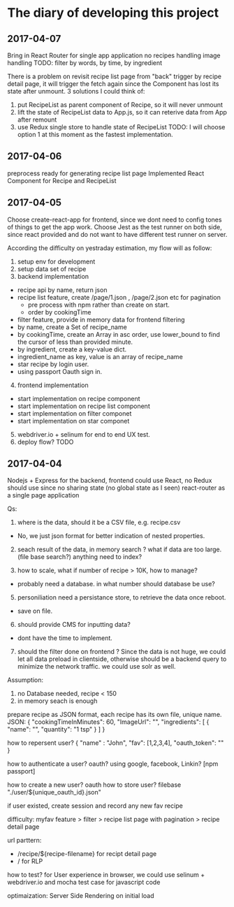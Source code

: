 # The diary of developing this project

## 2017-04-07
Bring in React Router for single app application
no recipes handling
image handling
TODO:
filter by words, by time, by ingredient

There is a problem on revisit recipe list page from "back" trigger by recipe detail page, it will trigger the fetch again since the Component has lost its state after unmount. 3 solutions I could think of:
1. put RecipeList as parent component of Recipe, so it will never unmount
2. lift the state of RecipeList data to App.js, so it can reterive data from App after remount
3. use Redux single store to handle state of RecipeList
TODO: I will choose option 1 at this moment as the fastest implementation.


## 2017-04-06
preprocess ready for generating recipe list page
Implemented React Component for Recipe and RecipeList


## 2017-04-05

Choose create-react-app for frontend, since we dont need to config tones of things to get the app work.
Choose Jest as the test runner on both side, since react provided and do not want to have different test runner on server.

According the difficulty on yestraday estimation, my flow will as follow:
1. setup env for development
2. setup data set of recipe
3. backend implementation
 - recipe api by name, return json
 - recipe list feature, create /page/1.json , /page/2.json etc for pagination
    - pre process with npm rather than create on start.
    - order by cookingTime
 - filter feature, provide in memory data for frontend filtering
  - by name, create a Set of recipe_name
  - by cookingTime, create an Array in asc order, use lower_bound to find the cursor of less than provided minute.
  - by ingredient, create a key-value dict.
   - ingredient_name as key, value is an array of recipe_name
 - star recipe by login user.
  - using passport Oauth sign in.
4. frontend implementation
 - start implementation on recipe component
 - start implementation on recipe list component
 - start implementation on filter componet
 - start implementation on star componet
5. webdriver.io + selinum for end to end UX test.
6. deploy flow? TODO

## 2017-04-04

Nodejs + Express for the backend,
frontend could use React, no Redux should use since no sharing state (no global state as I seen)
react-router as a single page application

Qs:
1. where is the data, should it be a CSV file, e.g. recipe.csv
 - No, we just json format for better indication of nested properties.

2. seach result of the data, in memory search ? what if data are too large. (file base search?) anything need to index?

3. how to scale, what if number of recipe > 10K, how to manage?
 - probably need a database. in what number should database be use?

5. personiliation need a persistance store, to retrieve the data once reboot.
 - save on file.

6. should provide CMS for inputting data?
 - dont have the time to implement.

7. should the filter done on frontend ? Since the data is not huge, we could let all data preload in clientside,
otherwise should be a backend query to minimize the network traffic. we could use solr as well.

Assumption:
1. no Database needed, recipe < 150
2. in memory seach is enough


prepare recipe as JSON format, each recipe has its own file, unique name.
JSON:
{
    "cookingTimeInMinutes": 60,
    "ImageUrl": "",
    "ingredients": [
        {
            "name": "",
            "quantity": "1 tsp"
        }
    ]
}

how to repersent user?
{
    "name" : "John",
    "fav": [1,2,3,4],
    "oauth_token": ""
}

how to authenticate a user?
oauth? using google, facebook, Linkin? [npm passport]

how to create a new user? oauth
how to store user? filebase "./user/${unique_oauth_id}.json"

if user existed, create session and record any new fav recipe

difficulty:  myfav feature > filter > recipe list page with pagination > recipe detail page

url parttern:
 - /recipe/${recipe-filename} for recipt detail page
 - / for RLP

how to test?
for User experience in browser, we could use selinum + webdriver.io
and mocha test case for javascript code

optimaization:
Server Side Rendering on initial load

